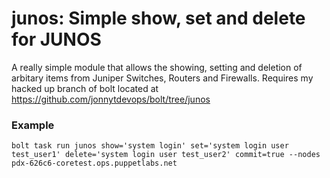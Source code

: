 # junos: Simple show, set and delete for JUNOS

A really simple module that allows the showing, setting and deletion of arbitary items from Juniper Switches, Routers and Firewalls.
Requires my hacked up branch of bolt located at https://github.com/jonnytdevops/bolt/tree/junos
 
### Example

`bolt task run junos show='system login' set='system login user test_user1' delete='system login user test_user2' commit=true --nodes pdx-626c6-coretest.ops.puppetlabs.net`
